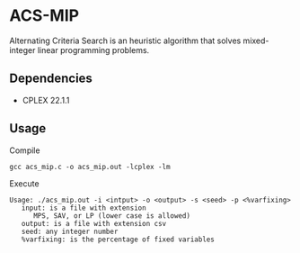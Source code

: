 # ACS-MIP
Alternating Criteria Search is an heuristic algorithm that solves mixed-integer linear programming problems.

## Dependencies
- CPLEX 22.1.1

## Usage
Compile
```
gcc acs_mip.c -o acs_mip.out -lcplex -lm
```
Execute
```
Usage: ./acs_mip.out -i <intput> -o <output> -s <seed> -p <%varfixing>
   input: is a file with extension
      MPS, SAV, or LP (lower case is allowed)
   output: is a file with extension csv
   seed: any integer number
   %varfixing: is the percentage of fixed variables
```
